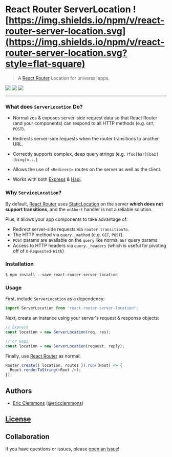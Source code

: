 # React Router ServerLocation ![https://img.shields.io/npm/v/react-router-server-location.svg](https://img.shields.io/npm/v/react-router-server-location.svg?style=flat-square)

> A [React Router][1] Location for universal apps.

[![](https://img.shields.io/github/issues-raw/ericclemmons/react-router-server-location.svg?style=flat-square)](https://github.com/ericclemmons/react-router-server-location/issues)
[![](https://img.shields.io/travis/ericclemmons/react-router-server-location/master.svg?style=flat-square)](https://travis-ci.org/ericclemmons/react-router-server-location)
[![](https://img.shields.io/david/ericclemmons/react-router-server-location.svg?style=flat-square)](https://david-dm.org/ericclemmons/react-router-server-location#info=dependencies)

- - -

### What does `ServerLocation` Do?

- Normalizes & exposes server-side request data so that React Router
  (and your components) can respond to all HTTP methods (e.g. `GET`, `POST`).

- Redirects server-side requests when the router transitions to another URL.

- Correctly supports complex, deep query strings (e.g. `?foo[bar][baz][bing]=...`)

- Allows the use of `<Redirect>` routes on the server as well as the client.

- Works with both [Express][3] & [Hapi][4].


### Why `ServiceLocation`?

By default, [React Router][1] uses [StaticLocation](http://rackt.github.io/react-router/#StaticLocation)
on the server **which does not support transitions**, and the `onAbort` handler
is not a reliable solution.

Plus, it allows your app components to take advantage of:

- Redirect server-side requests via `router.transitionTo`.
- The HTTP method via `query._method` (e.g. `GET`, `POST`).
- `POST` params are available on the `query` like normal `GET` query params.
- Access to HTTP headers via `query._headers`
  (which is useful for pivoting off of `X-Requested-With`)


### Installation

```shell
$ npm install --save react-router-server-location
```

### Usage

First, include `ServerLocation` as a dependency:

```js
import ServerLocation from "react-router-server-location";
```

Next, create an instance using your server's request & response objects:

```js
// Express
const location = new ServerLocation(req, res);

// or Hapi
const location = new ServerLocation(request, reply);
```

Finally, use [React Router][1] as normal:

```js
Router.create({ location, routes }).run((Root) => {
  React.renderToString(<Root />);
});
```


## Authors

- [Eric Clemmons](mailto:eric@smarterspam.com>) ([@ericclemmons][twitter])


## [License][license]


## Collaboration

If you have questions or issues, please [open an issue][issue]!


[1]: http://rackt.github.io/react-router/
[2]: https://github.com/ericclemmons/react-resolver
[3]: http://expressjs.com/
[4]: http://hapijs.com/
[issue]: https://github.com/ericclemmons/react-router-server-location/issues/new
[license]: https://github.com/ericclemmons/react-router-server-location/blob/master/LICENSE
[twitter]: https://twitter.com/ericclemmons/
